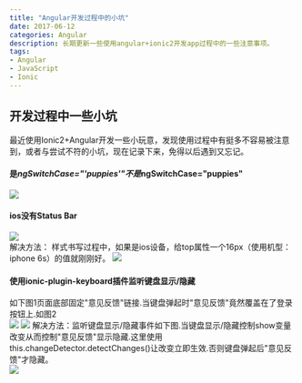 ```yaml
---
title: "Angular开发过程中的小坑"
date: 2017-06-12
categories: Angular
description: 长期更新一些使用angular+ionic2开发app过程中的一些注意事项。
tags: 
- Angular
- JavaScript
- Ionic
---
```

## 开发过程中一些小坑  
最近使用Ionic2+Angular开发一些小玩意，发现使用过程中有挺多不容易被注意到，或者与尝试不符的小坑，现在记录下来，免得以后遇到又忘记。  

#### 是*ngSwitchCase="'puppies'"不是*ngSwitchCase="puppies"  
![](https://upload-images.jianshu.io/upload_images/4108891-71f9e114ff41c557.png)  

#### ios没有Status Bar  
![](https://upload-images.jianshu.io/upload_images/4108891-ffb9f1f52f87ec2d.png)  
解决方法： 样式书写过程中，如果是ios设备，给top属性一个16px（使用机型：iphone 6s）的值就刚刚好。
![](https://upload-images.jianshu.io/upload_images/4108891-d958e5e7116bbb48.png)  

#### 使用ionic-plugin-keyboard插件监听键盘显示/隐藏  
如下图1页面底部固定"意见反馈"链接.当键盘弹起时"意见反馈"竟然覆盖在了登录按钮上.如图2  
![](https://upload-images.jianshu.io/upload_images/4108891-d00270b6b0e352a1.png)
![](https://upload-images.jianshu.io/upload_images/4108891-8eedeae1acd683e9.png)
解决方法：监听键盘显示/隐藏事件如下图.当键盘显示/隐藏控制show变量改变从而控制"意见反馈"显示隐藏.这里使用this.changeDetector.detectChanges()让改变立即生效.否则键盘弹起后"意见反馈"才隐藏。  
![](https://upload-images.jianshu.io/upload_images/4108891-a3b594e3ead333c9.png)